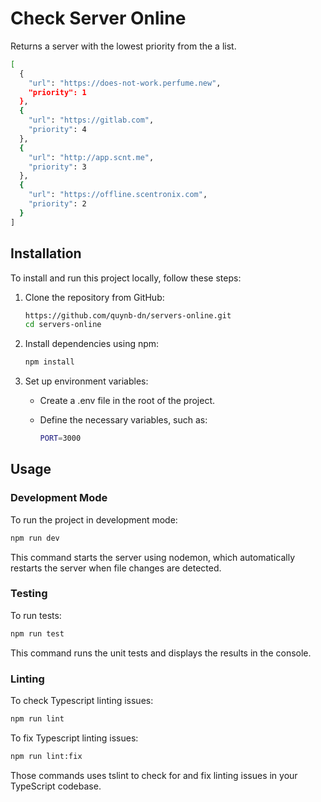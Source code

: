 # Check Server Online

Returns a server with the lowest priority from the a list.

```bash
[
  {
    "url": "https://does-not-work.perfume.new",
    "priority": 1
  },
  {
    "url": "https://gitlab.com",
    "priority": 4
  },
  {
    "url": "http://app.scnt.me",
    "priority": 3
  },
  {
    "url": "https://offline.scentronix.com",
    "priority": 2
  }
]

```

## Installation

To install and run this project locally, follow these steps:

1. Clone the repository from GitHub:

   ```bash
   https://github.com/quynb-dn/servers-online.git
   cd servers-online
   ```

2. Install dependencies using npm:

   ```bash
   npm install
   ```

3. Set up environment variables:

   - Create a .env file in the root of the project.
   - Define the necessary variables, such as:

     ```bash
     PORT=3000
     ```

## Usage

### Development Mode

To run the project in development mode:

```bash
npm run dev
```

This command starts the server using nodemon, which automatically restarts the server when file changes are detected.

### Testing

To run tests:

```bash
npm run test
```

This command runs the unit tests and displays the results in the console.

### Linting

To check Typescript linting issues:

```bash
npm run lint
```

To fix Typescript linting issues:

```bash
npm run lint:fix
```

Those commands uses tslint to check for and fix linting issues in your TypeScript codebase.

